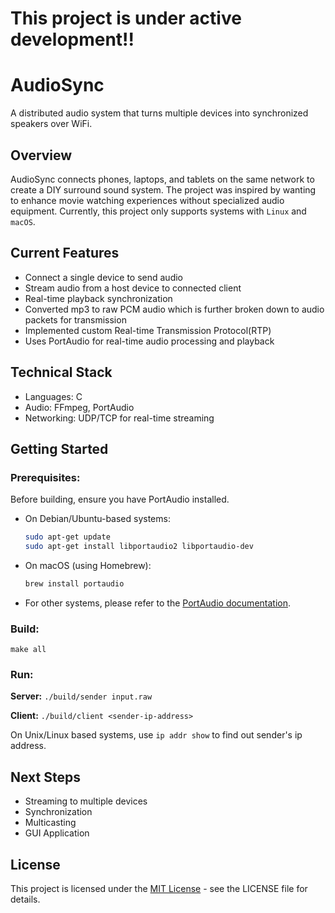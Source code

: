 # This project is under active development!!

# AudioSync

A distributed audio system that turns multiple devices into synchronized speakers over WiFi.

## Overview

AudioSync connects phones, laptops, and tablets on the same network to create a DIY surround sound system. The project was inspired by wanting to enhance movie watching experiences without specialized audio equipment. Currently, this project only supports systems with `Linux` and `macOS`.

## Current Features

- Connect a single device to send audio
- Stream audio from a host device to connected client
- Real-time playback synchronization
- Converted mp3 to raw PCM audio which is further broken down to audio packets for transmission
- Implemented custom Real-time Transmission Protocol(RTP)
- Uses PortAudio for real-time audio processing and playback

## Technical Stack

- Languages: C
- Audio: FFmpeg, PortAudio
- Networking: UDP/TCP for real-time streaming

## Getting Started

### Prerequisites:

Before building, ensure you have PortAudio installed.
-   On Debian/Ubuntu-based systems:
    ```bash
    sudo apt-get update
    sudo apt-get install libportaudio2 libportaudio-dev
    ```
-   On macOS (using Homebrew):
    ```bash
    brew install portaudio
    ```
-   For other systems, please refer to the [PortAudio documentation](http://www.portaudio.com/docs/v19-doxydocs/tutorial_start.html).

### Build:

`make all`

### Run:

**Server:** `./build/sender input.raw`

**Client:** `./build/client <sender-ip-address>`

On Unix/Linux based systems, use `ip addr show` to find out sender's ip address.

## Next Steps

- Streaming to multiple devices
- Synchronization 
- Multicasting
- GUI Application

## License

This project is licensed under the [MIT License](LICENSE) - see the LICENSE file for details.
